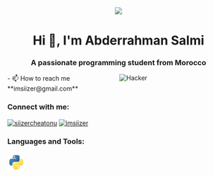 <div id="header" align="center">
  <img src="https://i.redd.it/wmf4pf98d4l61.png" width="1000"/>
</div>

<h1 align="center">Hi 👋, I'm Abderrahman Salmi</h1>
<h3 align="center">A passionate programming student from Morocco</h3>

<img align="right" src="https://i.postimg.cc/WbxF9n9F/Hacker-bro.png" alt="Hacker" width="250" />
- 📫 How to reach me **imsiizer@gmail.com**

<h3 align="left">Connect with me:</h3>
<p align="left">
<a href="https://twitter.com/siizercheatonu" target="blank"><img align="center" src="https://raw.githubusercontent.com/rahuldkjain/github-profile-readme-generator/master/src/images/icons/Social/twitter.svg" alt="siizercheatonu" height="30" width="40" /></a>
<a href="https://discord.gg/imsiizer" target="blank"><img align="center" src="https://raw.githubusercontent.com/rahuldkjain/github-profile-readme-generator/master/src/images/icons/Social/discord.svg" alt="imsiizer" height="30" width="40" /></a>
</p>

<h3 align="left">Languages and Tools:</h3>
<p align="left"> <a href="https://www.python.org" target="_blank" rel="noreferrer"> <img src="https://raw.githubusercontent.com/devicons/devicon/master/icons/python/python-original.svg" alt="python" width="40" height="40"/> </a> </p>

<p><img align="left" src="https://github
